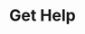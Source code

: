 ---
title: Get Help
position: 3
parameters:
  - name:
    content:
content_markdown: '#### <br>&nbsp;'
left_code_blocks:
  - code_block:
    title:
    language:
right_code_blocks:
  - code_block:
    title:
    language:
---